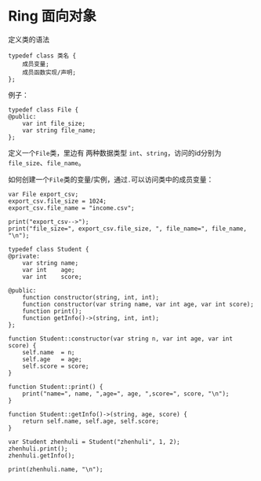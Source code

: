 # Ring 面向对象


定义类的语法
```
typedef class 类名 {
    成员变量;
    成员函数实现/声明;
};

```


例子：

```ring
typedef class File {
@public:
    var int file_size;
    var string file_name;
};

```

定义一个```File```类，里边有 两种数据类型 ```int```、```string```，访问的id分别为 ```file_size```、```file_name```。

如何创建一个```File```类的变量/实例，通过```.```可以访问类中的成员变量：

```ring
var File export_csv;
export_csv.file_size = 1024;
export_csv.file_name = "income.csv";

print("export_csv-->");
print("file_size=", export_csv.file_size, ", file_name=", file_name, "\n");
```


```ring
typedef class Student {
@private:
    var string name;
    var int    age;
    var int    score;

@public:
    function constructor(string, int, int);
    function constructor(var string name, var int age, var int score);
    function print();
    function getInfo()->(string, int, int);
};

function Student::constructor(var string n, var int age, var int score) {
    self.name  = n;
    self.age   = age;
    self.score = score;
}

function Student::print() {
    print("name=", name, ",age=", age, ",score=", score, "\n");
}

function Student::getInfo()->(string, age, score) {
    return self.name, self.age, self.score;
}

var Student zhenhuli = Student("zhenhuli", 1, 2);
zhenhuli.print();
zhenhuli.getInfo();

print(zhenhuli.name, "\n");

```
